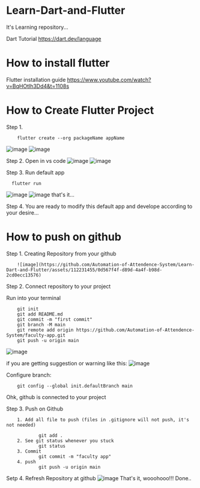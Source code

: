 # Learn-Dart-and-Flutter
It's Learning repository...


Dart Tutorial  https://dart.dev/language 
# How to install flutter
Flutter installation guide  https://www.youtube.com/watch?v=BqHOtlh3Dd4&t=1108s
# How to Create Flutter Project

Step 1. 

        flutter create --org packageName appName
        
![image](https://github.com/Automation-of-Attendence-System/Learn-Dart-and-Flutter/assets/112231455/0ba3ebb5-b41d-4c8a-b2a8-a22667311824)
![image](https://github.com/Automation-of-Attendence-System/Learn-Dart-and-Flutter/assets/112231455/37dbd983-b6c2-41e9-94bf-954229d46ed4)

Step 2. Open in vs code
![image](https://github.com/Automation-of-Attendence-System/Learn-Dart-and-Flutter/assets/112231455/ed2f04c3-4f7a-452c-ac5c-22acd9672545)
![image](https://github.com/Automation-of-Attendence-System/Learn-Dart-and-Flutter/assets/112231455/e954d278-b5a4-4419-8a90-fecd52a66a0a)

Step 3. Run default app


      flutter run


![image](https://github.com/Automation-of-Attendence-System/Learn-Dart-and-Flutter/assets/112231455/f81fd932-39de-4254-aa5e-fc37c1af1d2f)
![image](https://github.com/Automation-of-Attendence-System/Learn-Dart-and-Flutter/assets/112231455/fdc2b70a-85d9-4da9-95e6-12eab1095f04)
that's it... 

Step 4. You are ready to modify this default app and develope according to your desire...


# How to push on github

Step 1. Creating Repository from your github

        ![image](https://github.com/Automation-of-Attendence-System/Learn-Dart-and-Flutter/assets/112231455/0d567f4f-d89d-4a4f-b98d-2cd0ecc13576)


Step 2. Connect repository to your project


Run into your terminal

        git init
        git add README.md
        git commit -m "first commit"
        git branch -M main
        git remote add origin https://github.com/Automation-of-Attendence-System/faculty-app.git
        git push -u origin main

![image](https://github.com/Automation-of-Attendence-System/Learn-Dart-and-Flutter/assets/112231455/395012f9-4d80-43b4-b0fd-815b93645fcd)

if you are getting suggestion or warning like this:
![image](https://github.com/Automation-of-Attendence-System/Learn-Dart-and-Flutter/assets/112231455/f7c703a6-a855-4eb4-86fa-b6e615c1d60d)

Configure branch:

        git config --global init.defaultBranch main

Ohk, github is connected to your project

Step 3. Push on Github

        1. Add all file to push (files in .gitignore will not push, it's not needed)

                git add .
        2. See git status whenever you stuck
                git status
        3. Commit
                git commit -m "faculty app"
        4. push
                git push -u origin main 

Setp 4. Refresh Repository at github
        ![image](https://github.com/Automation-of-Attendence-System/Learn-Dart-and-Flutter/assets/112231455/bf1d4404-d556-472b-863b-a2299af64054)
        That's it, wooohooo!!! Done..


